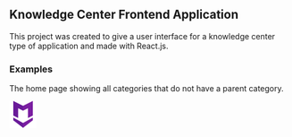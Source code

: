 ## Knowledge Center Frontend Application
This project was created to give a user interface for a knowledge center type of application and made with React.js.

### Examples
The home page showing all categories that do not have a parent category.

![alt text](https://github.com/adam-p/markdown-here/raw/master/src/common/images/icon48.png "Example Home")